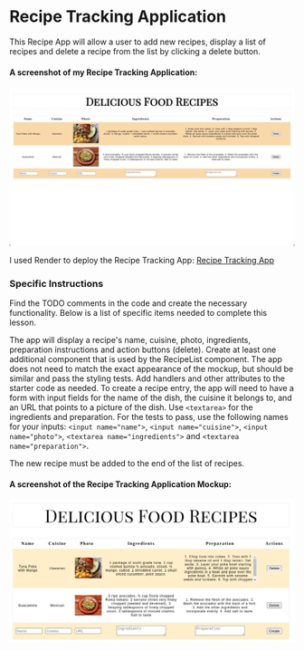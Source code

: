 # Recipe Tracking Application 

This Recipe App will allow a user to add new recipes, display a list of recipes and delete a recipe from the list by clicking a delete button. 

#### A screenshot of my Recipe Tracking Application: 
![A screenshot of my Recipe Tracking Application](/public/1A17DAC7-9D6D-4982-924F-146E5679435C.jpeg)

I used Render to deploy the Recipe Tracking App: [Recipe Tracking App](https://recipe-app-jjx4.onrender.com/)

### Specific Instructions
Find the TODO comments in the code and create the necessary functionality. Below is a list of specific items needed to complete this lesson.

The app will display a recipe's name, cuisine, photo, ingredients, preparation instructions and action buttons (delete).
Create at least one additional component that is used by the RecipeList component.
The app does not need to match the exact appearance of the mockup, but should be similar and pass the styling tests.
Add handlers and other attributes to the starter code as needed.
To create a recipe entry, the app will need to have a form with input fields for the name of the dish, the cuisine it belongs to, and an URL that points to a picture of the dish. Use `<textarea>` for the ingredients and preparation. For the tests to pass, use the following names for your inputs: `<input name="name">`, `<input name="cuisine">`, `<input name="photo">`, `<textarea name="ingredients">` and `<textarea name="preparation">`.

The new recipe must be added to the end of the list of recipes.

#### A screenshot of the Recipe Tracking Application Mockup:
![Image of Project Mockup](https://raw.githubusercontent.com/gabrielsanchez/erddiagram/main/deliciousfoods.png)
